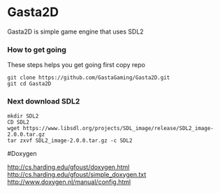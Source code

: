 # Gasta2D
Gasta2D is simple game engine that uses SDL2
### How to get going
These steps helps you get going first copy repo
```
git clone https://github.com/GastaGaming/Gasta2D.git
git cd Gasta2D
```
### Next download SDL2
```
mkdir SDL2
CD SDL2
wget https://www.libsdl.org/projects/SDL_image/release/SDL2_image-2.0.0.tar.gz
tar zxvf SDL2_image-2.0.0.tar.gz -c SDL2
```

#Doxygen

http://cs.harding.edu/gfoust/doxygen.html
http://cs.harding.edu/gfoust/simple_doxygen.txt
http://www.doxygen.nl/manual/config.html
